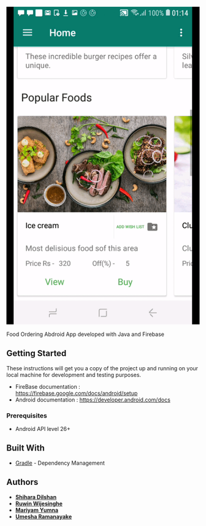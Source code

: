 <img alt="systemOverview" src="https://raw.githubusercontent.com/Shihara-Dilshan/img/master/gifmaker_20201002012701.gif"></img>

Food Ordering Abdroid App developed with Java and Firebase

## Getting Started

These instructions will get you a copy of the project up and running on your local machine for development and testing purposes.

* FireBase documentation : https://firebase.google.com/docs/android/setup
* Android documentation : https://developer.android.com/docs

### Prerequisites

* Android API level 26+


## Built With

* [Gradle](https://gradle.org/) - Dependency Management


## Authors

* **[Shihara Dilshan](https://github.com/Shihara-Dilshan)**
* **[Ruwin Wijesinghe](https://github.com/ruvinwijesinghe)**
* **[Mariyam Yumna](https://github.com/Maryam-Yumna)**
* **[Umesha Ramanayake](https://github.com/umesha-D)**

